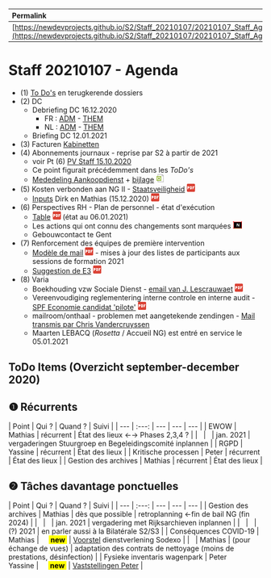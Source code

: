 <link rel="stylesheet" href="https://newdevprojects.github.io/S2/S2.css">
<link rel="stylesheet" href="S2.css">

&nbsp;

&nbsp;

| Permalink |
| :--- |
| [https://newdevprojects.github.io/S2/Staff_20210107/20210107_Staff_Agenda.html](https://newdevprojects.github.io/S2/Staff_20210107/20210107_Staff_Agenda.html) | 

# Staff 20210107 - Agenda

* (1) [To Do's](#todo) en terugkerende dossiers
* (2) DC 
	* Debriefing DC 16.12.2020
		* FR : [ADM](https://newdevprojects.github.io/S2/Staff/20201216_Adm_FR.pdf) - [THEM](https://newdevprojects.github.io/S2/Staff/20201216_Them_FR.pdf)
		* NL : [ADM](https://newdevprojects.github.io/S2/Staff/20201216_Adm_NL.pdf) - [THEM](https://newdevprojects.github.io/S2/Staff/20201216_Them_NL.pdf)
	* Briefing DC 12.01.2021
* (3) Facturen [Kabinetten](Facturen_kabinetten.pdf)
* (4) Abonnements journaux - reprise par S2 à partir de 2021
	* voir Pt (6) [PV Staff 15.10.2020](https://newdevprojects.github.io/S2/Staff_20201015/20201015_Staff_PV.html#6-varia)
	* Ce point figurait précédemment dans les *ToDo's*
	* [Mededeling Aankoopdienst](20201218_Abonnementen_kranten_via_Belga.md) + [bijlage](Abonnements_quotidiens_S2.xlsx) ![](excel.png)
* (5) Kosten verbonden aan NG II - [Staatsveiligheid](Staatsveiligheid_kosten_NG-II.pdf) ![](pdf.png)
	* [Inputs](20201215_Inputs_Dirk_Mathias.pdf) Dirk en Mathias (15.12.2020) ![](pdf.png)
* (6) Perspectives RH - Plan de personnel - état d'exécution
	* [Table](TablePlansPersonnel_20210106.pdf) ![](pdf.png) (état au 06.01.2021)
	* Les actions qui ont connu des changements sont marquées ![](table_NEW.png)
	* Gebouwcontact te Gent
* (7) Renforcement des équipes de première intervention
	* [Modèle de mail](Modele_Update_Liste_EPI.pdf) ![](pdf.png) - mises à jour des listes de participants aux sessions de formation 2021
	* [Suggestion de E3](EPI_Suggestion_E3.pdf) ![](pdf.png)
* (8) Varia
	* Boekhouding vzw Sociale Dienst - [email van J. Lescrauwaet](Boekhouder_Sociale_Dienst.pdf) ![](pdf.png)
	* Vereenvoudiging reglementering interne controle en interne audit - [SPF Economie candidat 'pilote'](SPF_pilote.pdf) ![](pdf.png)
	* mailroom/onthaal - problemen met aangetekende zendingen - [Mail transmis par Chris Vandercruyssen](mairoom_onthaal.md)
	* Maarten LEBACQ (*Rosetta* / Accueil NG) est entré en service le 05.01.2021

<a name="todo"> </a>

## ToDo Items (Overzicht september-december 2020)

## &#10102; Récurrents

| Point | Qui ? | Quand ? | Suivi |
| --- | :---: | --- | --- | --- |
| EWOW | Mathias | récurrent | &Eacute;tat des lieux &#8592;&#8594; Phases 2,3,4 ? |
| &nbsp; | &nbsp; | jan. 2021 | vergaderingen Stuurgroep en Begeleidingscomité inplannen |
| RGPD | Yassine | récurrent | &Eacute;tat des lieux |
| Kritische processen | Peter | récurrent | &Eacute;tat des lieux |
| Gestion des archives | Mathias | récurrent | &Eacute;tat des lieux |

## &#10103; Tâches davantage ponctuelles

| Point | Qui ? | Quand ? | Suivi |
| --- | :---: | --- | --- | --- |
| Gestion des archives | Mathias | dès que possible | retroplanning &#8592;fin de bail NG (fin 2024) |
| &nbsp; | &nbsp; | jan. 2021 | vergadering met Rijksarchieven inplannen |
| &nbsp; | &nbsp; | (?) 2021 | en parler aussi à la Bilatérale S2/S3 |
| Conséquences COVID-19 | Mathias | &nbsp;&nbsp;&nbsp;&nbsp;<mark><b>&nbsp;new&nbsp;</b></mark> | [Voorstel](20210107_Sodexo_aangepaste_werking.pdf) dienstverlening Sodexo |
| &nbsp; | Mathias | (pour échange de vues) | adaptation des contrats de nettoyage (moins de prestations, désinfection) |
| Fysieke inventaris wagenpark | Peter<br>Yassine | &nbsp;&nbsp;&nbsp;&nbsp;<mark><b>&nbsp;new&nbsp;</b></mark> | [Vaststellingen Peter](Afstemming_fysieke_inventaris_wagenpark.pdf) |

